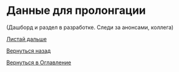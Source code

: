 # Данные для пролонгации

(Дашборд и раздел в разработке. Следи за анонсами, коллега)

[Листай дальше](085-disk-space.md)

[Вернуться назад](080-dashboards.md)

[Вернуться в Оглавление](Readme.md)